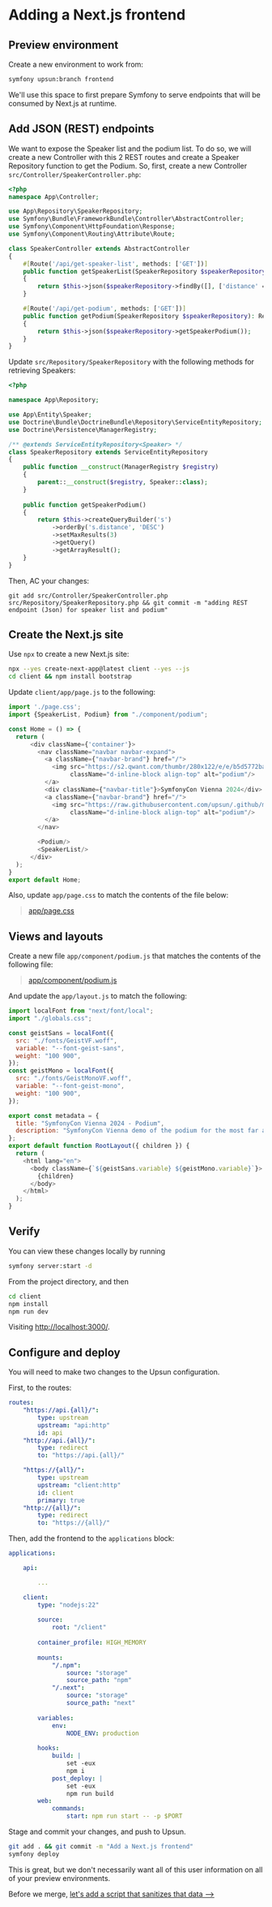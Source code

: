 # Adding a Next.js frontend

## Preview environment

Create a new environment to work from:

```bash
symfony upsun:branch frontend
```

We'll use this space to first prepare Symfony to serve endpoints that will be consumed by Next.js at runtime.

## Add JSON (REST) endpoints

We want to expose the Speaker list and the podium list.
To do so, we will create a new Controller with this 2 REST routes and create a Speaker Repository function to get the Podium.
So, first, create a new Controller ``src/Controller/SpeakerController.php``:

```php
<?php
namespace App\Controller;

use App\Repository\SpeakerRepository;
use Symfony\Bundle\FrameworkBundle\Controller\AbstractController;
use Symfony\Component\HttpFoundation\Response;
use Symfony\Component\Routing\Attribute\Route;

class SpeakerController extends AbstractController
{
    #[Route('/api/get-speaker-list', methods: ['GET'])]
    public function getSpeakerList(SpeakerRepository $speakerRepository): Response
    {
        return $this->json($speakerRepository->findBy([], ['distance' => 'DESC']));
    }

    #[Route('/api/get-podium', methods: ['GET'])]
    public function getPodium(SpeakerRepository $speakerRepository): Response
    {
        return $this->json($speakerRepository->getSpeakerPodium());
    }
}
```

Update `src/Repository/SpeakerRepository` with the following methods for retrieving Speakers:

```php
<?php

namespace App\Repository;

use App\Entity\Speaker;
use Doctrine\Bundle\DoctrineBundle\Repository\ServiceEntityRepository;
use Doctrine\Persistence\ManagerRegistry;

/** @extends ServiceEntityRepository<Speaker> */
class SpeakerRepository extends ServiceEntityRepository
{
    public function __construct(ManagerRegistry $registry)
    {
        parent::__construct($registry, Speaker::class);
    }
    
    public function getSpeakerPodium()
    {
        return $this->createQueryBuilder('s')
            ->orderBy('s.distance', 'DESC')
            ->setMaxResults(3)
            ->getQuery()
            ->getArrayResult();
    }
}
```

Then, AC your changes:

```shell
git add src/Controller/SpeakerController.php src/Repository/SpeakerRepository.php && git commit -m "adding REST endpoint (Json) for speaker list and podium"
```

## Create the Next.js site

Use `npx` to create a new Next.js site:

```bash
npx --yes create-next-app@latest client --yes --js 
cd client && npm install bootstrap
```

Update `client/app/page.js` to the following:

```js
import './page.css';
import {SpeakerList, Podium} from "./component/podium";

const Home = () => {
  return (
      <div className={'container'}>
        <nav className="navbar navbar-expand">
          <a className={"navbar-brand"} href="/">
            <img src="https://s2.qwant.com/thumbr/280x122/e/e/b5d5772ba90bc19429884de88b7a9a16b899624173e1c3ff8c005afc13ee76/th.jpg?u=https%3A%2F%2Ftse.mm.bing.net%2Fth%3Fid%3DOIP.HP2RBmw3Ftrd_EyEQg4b6wAAAA%26pid%3DApi&q=0&b=1&p=0&a=0" width="25" height="30"
                 className="d-inline-block align-top" alt="podium"/>
          </a>
          <div className={"navbar-title"}>SymfonyCon Vienna 2024</div>
          <a className={"navbar-brand"} href="/">
            <img src="https://raw.githubusercontent.com/upsun/.github/main/profile/logo.svg" width="25" height="30"
                 className="d-inline-block align-top" alt="podium"/>
          </a>
        </nav>

        <Podium/>
        <SpeakerList/>
      </div>
  );
}
export default Home;
```

Also, update `app/page.css` to match the contents of the file below:

> [app/page.css](https://github.com/upsun/demo-project-symfony/blob/main/files/client/page.css)

## Views and layouts

Create a new file `app/component/podium.js` that matches the contents of the following file:

> [app/component/podium.js](https://github.com/upsun/demo-project-symfony/blob/main/files/client/podium.js)

And update the `app/layout.js` to match the following:

```js
import localFont from "next/font/local";
import "./globals.css";

const geistSans = localFont({
  src: "./fonts/GeistVF.woff",
  variable: "--font-geist-sans",
  weight: "100 900",
});
const geistMono = localFont({
  src: "./fonts/GeistMonoVF.woff",
  variable: "--font-geist-mono",
  weight: "100 900",
});

export const metadata = {
  title: "SymfonyCon Vienna 2024 - Podium",
  description: "SymfonyCon Vienna demo of the podium for the most far away speaker of the event",
};
export default function RootLayout({ children }) {
  return (
    <html lang="en">
      <body className={`${geistSans.variable} ${geistMono.variable}`}>
        {children}
      </body>
    </html>
  );
}
```

## Verify

You can view these changes locally by running

```bash
symfony server:start -d
```

From the project directory, and then

```bash
cd client
npm install
npm run dev
```

Visiting [http://localhost:3000/](http://localhost:3000/).

## Configure and deploy

You will need to make two changes to the Upsun configuration.

First, to the routes:

```yaml
routes:
    "https://api.{all}/": 
        type: upstream
        upstream: "api:http"
        id: api
    "http://api.{all}/":
        type: redirect
        to: "https://api.{all}/"

    "https://{all}/": 
        type: upstream
        upstream: "client:http"
        id: client
        primary: true
    "http://{all}/":
        type: redirect
        to: "https://{all}/"
```

Then, add the frontend to the `applications` block:

```yaml
applications:

    api:

        ...

    client:
        type: "nodejs:22"
        
        source: 
            root: "/client"
            
        container_profile: HIGH_MEMORY
        
        mounts:
            "/.npm":
                source: "storage"
                source_path: "npm"
            "/.next":
                source: "storage"
                source_path: "next"
        
        variables:
            env:
                NODE_ENV: production
        
        hooks:
            build: |
                set -eux
                npm i
            post_deploy: |
                set -eux
                npm run build             
        web:
            commands:
                start: npm run start -- -p $PORT
```

Stage and commit your changes, and push to Upsun.

```bash
git add . && git commit -m "Add a Next.js frontend"
symfony deploy
```

This is great, but we don't necessarily want all of this user information on all of your preview environments.

Before we merge, [let's add a script that sanitizes that data -->](./sanitize.md)
